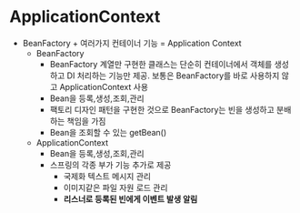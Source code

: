 # ApplicationContext

- BeanFactory + 여러가지 컨테이너 기능 = Application Context
    - BeanFactory
        - BeanFactory 계열만 구현한 클래스는 단순히 컨테이너에서 객체를 생성하고 DI 처리하는 기능만 제공. 보통은 BeanFactory를 바로 사용하지 않고 ApplicationContext 사용
        - Bean을 등록,생성,조회,관리
        - 팩토리 디자인 패턴을 구현한 것으로 BeanFactory는 빈을 생성하고 분배하는 책임을 가짐
        - Bean을 조회할 수 있는 getBean()
    - ApplicationContext
        - Bean을 등록,생성,조회,관리
        - 스프링의 각종 부가 기능 추가로 제공
            - 국제화 텍스트 메시지 관리
            - 이미지같은 파일 자원 로드 관리
            - **리스너로 등록된 빈에게 이벤트 발생 알림**
